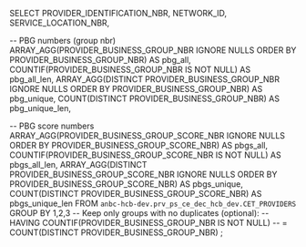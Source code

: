 SELECT
  PROVIDER_IDENTIFICATION_NBR,
  NETWORK_ID,
  SERVICE_LOCATION_NBR,

  -- PBG numbers (group nbr)
  ARRAY_AGG(PROVIDER_BUSINESS_GROUP_NBR IGNORE NULLS
            ORDER BY PROVIDER_BUSINESS_GROUP_NBR) AS pbg_all,
  COUNTIF(PROVIDER_BUSINESS_GROUP_NBR IS NOT NULL) AS pbg_all_len,
  ARRAY_AGG(DISTINCT PROVIDER_BUSINESS_GROUP_NBR IGNORE NULLS
            ORDER BY PROVIDER_BUSINESS_GROUP_NBR) AS pbg_unique,
  COUNT(DISTINCT PROVIDER_BUSINESS_GROUP_NBR) AS pbg_unique_len,

  -- PBG score numbers
  ARRAY_AGG(PROVIDER_BUSINESS_GROUP_SCORE_NBR IGNORE NULLS
            ORDER BY PROVIDER_BUSINESS_GROUP_SCORE_NBR) AS pbgs_all,
  COUNTIF(PROVIDER_BUSINESS_GROUP_SCORE_NBR IS NOT NULL) AS pbgs_all_len,
  ARRAY_AGG(DISTINCT PROVIDER_BUSINESS_GROUP_SCORE_NBR IGNORE NULLS
            ORDER BY PROVIDER_BUSINESS_GROUP_SCORE_NBR) AS pbgs_unique,
  COUNT(DISTINCT PROVIDER_BUSINESS_GROUP_SCORE_NBR) AS pbgs_unique_len
FROM `anbc-hcb-dev.prv_ps_ce_dec_hcb_dev.CET_PROVIDERS`
GROUP BY 1,2,3
-- Keep only groups with no duplicates (optional):
-- HAVING COUNTIF(PROVIDER_BUSINESS_GROUP_NBR IS NOT NULL)
--        = COUNT(DISTINCT PROVIDER_BUSINESS_GROUP_NBR)
;
